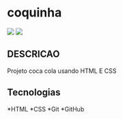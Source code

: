 # coquinha
![](./imagens/Captura%20de%20Tela%202025-03-24%20%C3%A0s%2013.13.11.png)
![](./imagens/Captura%20de%20Tela%202025-03-24%20%C3%A0s%2013.13.24.png)

## DESCRICAO
Projeto coca cola usando HTML E CSS

## Tecnologias 
*HTML
*CSS
*Git
*GitHub